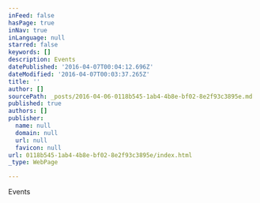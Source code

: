 ```yaml
---
inFeed: false
hasPage: true
inNav: true
inLanguage: null
starred: false
keywords: []
description: Events
datePublished: '2016-04-07T00:04:12.696Z'
dateModified: '2016-04-07T00:03:37.265Z'
title: ''
author: []
sourcePath: _posts/2016-04-06-0118b545-1ab4-4b8e-bf02-8e2f93c3895e.md
published: true
authors: []
publisher:
  name: null
  domain: null
  url: null
  favicon: null
url: 0118b545-1ab4-4b8e-bf02-8e2f93c3895e/index.html
_type: WebPage

---
```

Events